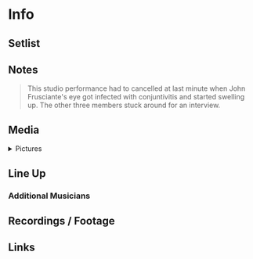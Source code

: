 # Info

## Setlist

## Notes

> This studio performance had to cancelled at last minute when John Frusciante's eye got infected with conjuntivitis and started swelling up. The other three members stuck around for an interview.

## Media 

<details>
  <summary>Pictures</summary>
  <!--<img alt="Setlist" title="Setlist" src="_.jpg" height="200" />
  <img alt="Flyer" title="Flyer" src="_.jpg" height="200" />
  <img alt="Clipper" title="Clipper" src="_.jpg" height="200" />
  <img alt="Ticket" title="Ticket" src="_.jpg" height="200" />
  -->
</details>

## Line Up

### Additional Musicians

## Recordings / Footage

## Links